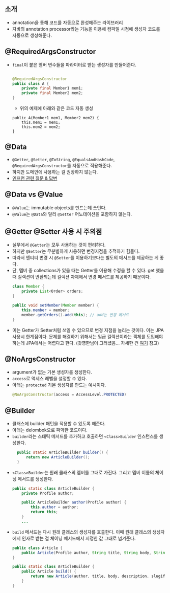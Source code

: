 ## 소개
- annotation을 통해 코드를 자동으로 완성해주는 라이브러리
- 자바의 annotation processor라는 기능을 이용해 컴파일 시점에 생성자 코드를 자동으로 생성해준다.

## @RequiredArgsConstructor
- `final`이 붙은 멤버 변수들을 파라미터로 받는 생성자를 만들어준다.
    ```java

    @RequiredArgsConstructor
    public class A {
        private final Member1 mem1;
        private final Member2 mem2;
    }
    ```
    - 위의 예제에 아래와 같은 코드 자동 생성
    ```
    public A(Member1 mem1, Member2 mem2) {
        this.mem1 = mem1;
        this.mem2 = mem2;
    }
    ```

## @Data
- `@Getter`, `@Setter`, `@ToString`, `@EqualsAndHashCode`, `@RequiredArgsConstructor`를 자동으로 적용해준다.
- 하지만 도메인에 사용하는 걸 권장하지 않는다.
- [인프런 관련 질문 & 답변](https://www.inflearn.com/questions/387088/lombok-data-%EC%82%AC%EC%9A%A9-%EA%B4%80%EB%A0%A8)

## @Data vs @Value
- `@Value`는 immutable objects를 만드는데 쓰인다.
- `@Value`는 `@Data`와 달리 `@Setter` 어노테이션을 포함하지 않는다.

## @Getter @Setter 사용 시 주의점
- 실무에서 `@Getter`는 모두 사용하는 것이 편리하다.
- 하지만 `@Setter`는 무분별하게 사용하면 변경지점을 추적하기 힘들다.
- 따라서 엔티티 변경 시 `@Setter`를 이용하기보다는 별도의 메서드를 제공하는 게 좋다.
- 단, 멤버 중 collections가 있을 때는 Getter를 이용해 수정을 할 수 있다. get 했을 때 컬렉션이 반환되는데 컬렉션 자체에서 변경 메서드를 제공하기 때문이다.
  ```java
  class Member {
      private List<Order> orders;
  }

  public void setMember(Member member) {
      this.member = member;
      member.getOrders().add(this); // add는 변경 메서드
  }
  ```
- 이는 Getter가 Setter처럼 쓰일 수 있으므로 변경 지점을 늘리는 것이다. 이는 JPA 사용시 한계점이다. 문제를 해결하기 위해서는 일급 컬렉션이라는 객체를 도입해야하는데 JPA에서는 어렵다고 한다. (갓영한님이 그러셨음... 자세한 건 [여기](https://www.inflearn.com/questions/359389) 참고) 

## @NoArgsConstructor
- argument가 없는 기본 생성자를 생성한다.
- `access`로 액세스 레벨을 설정할 수 있다.
- 아래는 `protected` 기본 생성자를 만드는 예시이다.
    ```java
    @NoArgsConstructor(access = AccessLevel.PROTECTED)
    ```

## @Builder
- 클래스에 builder 패턴을 적용할 수 있도록 해준다.
- 아래는 delombok으로 파악한 코드이다.
- `builder`라는 스태틱 메서드를 추가하고 호출하면 `<Class>Builder` 인스턴스를 생성한다.
  ```java
    public static ArticleBuilder builder() {
        return new ArticleBuilder();
    }
    ```
- `<Class>Builder`는 원래 클래스의 멤버를 그대로 가진다. 그리고 멤버 이름의 체이닝 메서드를 생성한다.
    ```java
    public static class ArticleBuilder {
        private Profile author;

        public ArticleBuilder author(Profile author) {
            this.author = author;
            return this;
        }
        ...
    ```
- `build` 메서드는 다시 원래 클래스의 생성자를 호출한다. 이때 원래 클래스의 생성자에서 인자로 받는 걸 체이닝 메서드에서 지정한 값 그대로 넘겨준다.
    ```java
    public class Article {
        public Article(Profile author, String title, String body, String description, Slugify slugify, int size, int maxSize) {
    }

    public static class ArticleBuilder {
        public Article build() {
            return new Article(author, title, body, description, slugify, size, maxSize);
        }
    }
    ```
